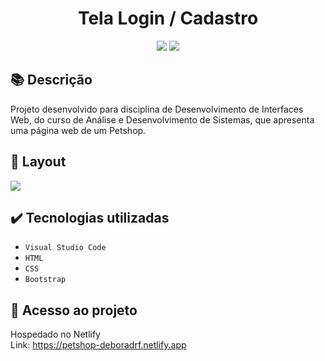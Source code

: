 <h1 align="center">Tela Login / Cadastro</h1>
<p align="center">
  <img src="https://img.shields.io/badge/STATUS-CONCLUIDO-green?style=plastic">
  <img src="https://img.shields.io/github/stars/deboradrf?style=social">
</p>

## 📚 Descrição
Projeto desenvolvido para disciplina de Desenvolvimento de Interfaces Web, do curso de Análise e Desenvolvimento de Sistemas, que apresenta uma página web de um Petshop.

## 🎨 Layout
<img src="https://github.com/deboradrf/petshop/assets/130398684/c5d7a629-6dbc-44fb-a293-2af71743ab9b">

## ✔️ Tecnologias utilizadas
- ``Visual Studio Code``
- ``HTML``
- ``CSS``
- ``Bootstrap``

## 📁 Acesso ao projeto
Hospedado no Netlify <br>
Link: https://petshop-deboradrf.netlify.app
